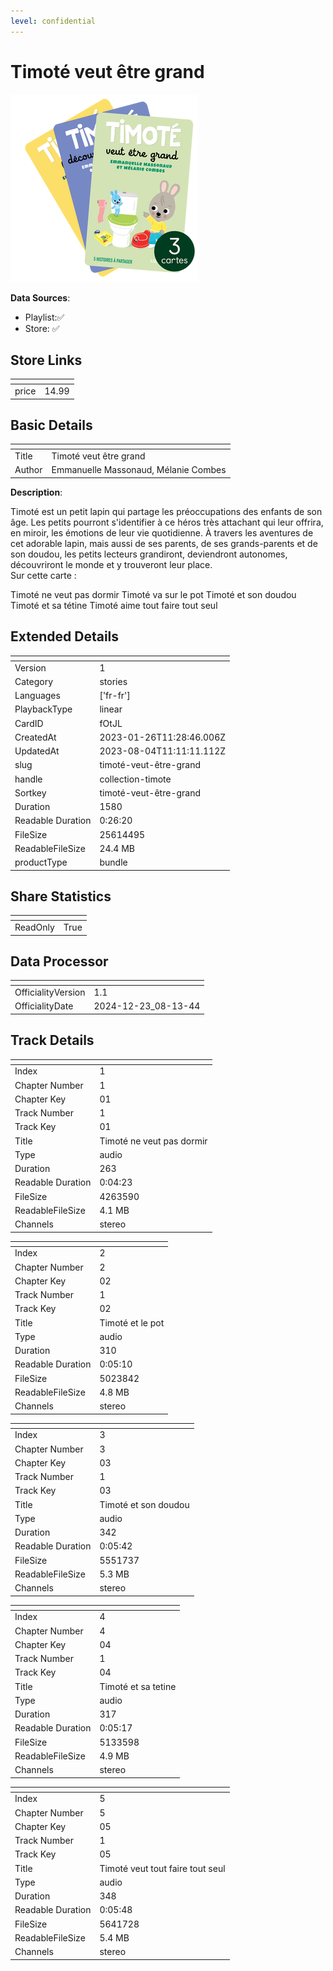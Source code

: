 ```yaml
---
level: confidential
---
```

# Timoté veut être grand

![card_[fOtJL].png](../../img/cards/card_[fOtJL].png)

**Data Sources**: 

- Playlist:✅
- Store: ✅


## Store Links

| <!-- --> | <!-- --> |
| - | - |
| price | 14.99 |


## Basic Details

| <!-- --> | <!-- --> |
| - | - |
| Title | Timoté veut être grand |
| Author | Emmanuelle Massonaud, Mélanie Combes |

**Description**:

Timoté est un petit lapin qui partage les préoccupations des enfants de son âge. Les petits pourront s'identifier à ce héros très attachant qui leur offrira, en miroir, les émotions de leur vie quotidienne. À travers les aventures de cet adorable lapin, mais aussi de ses parents, de ses grands-parents et de son doudou, les petits lecteurs grandiront, deviendront autonomes, découvriront le monde et y trouveront leur place.  
Sur cette carte :   

Timoté ne veut pas dormir
Timoté va sur le pot
Timoté et son doudou
Timoté et sa tétine
Timoté aime tout faire tout seul


## Extended Details

| <!-- --> | <!-- --> |
| - | - |
| Version | 1 |
| Category | stories |
| Languages | ['fr-fr'] |
| PlaybackType | linear |
| CardID | fOtJL |
| CreatedAt | 2023-01-26T11:28:46.006Z |
| UpdatedAt | 2023-08-04T11:11:11.112Z |
| slug | timoté-veut-être-grand |
| handle | collection-timote |
| Sortkey | timoté-veut-être-grand |
| Duration | 1580 |
| Readable Duration | 0:26:20 |
| FileSize | 25614495 |
| ReadableFileSize | 24.4 MB |
| productType | bundle |


## Share Statistics

| <!-- --> | <!-- --> |
| - | - |
| ReadOnly | True |


## Data Processor

| <!-- --> | <!-- --> |
| - | - |
| OfficialityVersion | 1.1
| OfficialityDate | 2024-12-23_08-13-44


## Track Details

| <!-- --> | <!-- --> |
| - | - |
| Index | 1 |
| Chapter Number | 1 |
| Chapter Key | 01 |
| Track Number | 1 |
| Track Key | 01 |
| Title | Timoté ne veut pas dormir |
| Type | audio |
| Duration | 263 |
| Readable Duration | 0:04:23 |
| FileSize | 4263590 |
| ReadableFileSize | 4.1 MB |
| Channels | stereo |

| <!-- --> | <!-- --> |
| - | - |
| Index | 2 |
| Chapter Number | 2 |
| Chapter Key | 02 |
| Track Number | 1 |
| Track Key | 02 |
| Title | Timoté et le pot |
| Type | audio |
| Duration | 310 |
| Readable Duration | 0:05:10 |
| FileSize | 5023842 |
| ReadableFileSize | 4.8 MB |
| Channels | stereo |

| <!-- --> | <!-- --> |
| - | - |
| Index | 3 |
| Chapter Number | 3 |
| Chapter Key | 03 |
| Track Number | 1 |
| Track Key | 03 |
| Title | Timoté et son doudou |
| Type | audio |
| Duration | 342 |
| Readable Duration | 0:05:42 |
| FileSize | 5551737 |
| ReadableFileSize | 5.3 MB |
| Channels | stereo |

| <!-- --> | <!-- --> |
| - | - |
| Index | 4 |
| Chapter Number | 4 |
| Chapter Key | 04 |
| Track Number | 1 |
| Track Key | 04 |
| Title | Timoté et sa tetine |
| Type | audio |
| Duration | 317 |
| Readable Duration | 0:05:17 |
| FileSize | 5133598 |
| ReadableFileSize | 4.9 MB |
| Channels | stereo |

| <!-- --> | <!-- --> |
| - | - |
| Index | 5 |
| Chapter Number | 5 |
| Chapter Key | 05 |
| Track Number | 1 |
| Track Key | 05 |
| Title | Timoté veut tout faire tout seul |
| Type | audio |
| Duration | 348 |
| Readable Duration | 0:05:48 |
| FileSize | 5641728 |
| ReadableFileSize | 5.4 MB |
| Channels | stereo |

